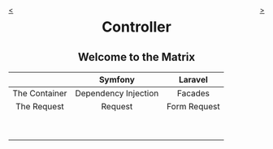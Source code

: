 <div style="float: right;">

[>](./controller-4.md)

</div>
<div style="float: left;">

[<](./controller-2.md)

</div>

<center>

Controller
==========

Welcome to the Matrix
---------------------

</center>

&nbsp; | Symfony | Laravel
:---:|:---:|:---:
The Container | Dependency Injection | Facades
The Request | Request | Form Request
&nbsp; | |
&nbsp; | |
